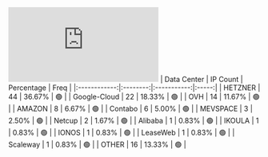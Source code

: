 ![Diagramm](https://github.com/obajay/StateSync-snapshots/blob/main/Projects/BandProtocol/1/README.md)
| Data Center | IP Count | Percentage | Freq |
|:------------:|:--------:|:-----------:|:-----:|
| HETZNER | 44 | 36.67% | 🟢 |
| Google-Cloud | 22 | 18.33% | 🟢 |
| OVH | 14 | 11.67% | 🟢 |
| AMAZON | 8 | 6.67% | 🟢 |
| Contabo | 6 | 5.00% | 🟢 |
| MEVSPACE | 3 | 2.50% | 🟢 |
| Netcup | 2 | 1.67% | 🟢 |
| Alibaba | 1 | 0.83% | 🟢 |
| IKOULA | 1 | 0.83% | 🟢 |
| IONOS | 1 | 0.83% | 🟢 |
| LeaseWeb | 1 | 0.83% | 🟢 |
| Scaleway | 1 | 0.83% | 🟢 |
| OTHER | 16 | 13.33% | 🟢 |